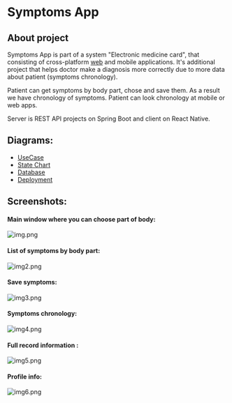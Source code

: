 # Symptoms App
## About project
Symptoms App is part of a system "Electronic medicine card", that consisting of cross-platform [web](https://github.com/MrGold6/medcart) and mobile applications.
It's additional project that helps doctor make a diagnosis more correctly due to more data about patient (symptoms chronology).

Patient can get symptoms by body part, chose and save them. As a result we have chronology of symptoms.
Patient can look chronology at mobile or web apps. 

Server is REST API projects on Spring Boot and client on React Native.

## Diagrams:
* [UseCase](https://drive.google.com/file/d/1e3DO7SRFuwvvlDVfuzJKhg1SVcHHkm4L/view?usp=sharing)
* [State Chart](https://drive.google.com/file/d/1IzRqSl2xvJFCWvh7ohSeZ1yq3Zhmc5Ud/view?usp=sharing)
* [Database](https://drive.google.com/file/d/1f7f6KTtPT7f_X6OTF2PZFO4N0OGbzIKm/view?usp=sharing)
* [Deployment](https://drive.google.com/file/d/1-qLb4mB_VwrxrVzBBMXO4aBFuOvqKfGM/view?usp=sharing)

## Screenshots:

#### Main window where you can choose part of body: 
![img.png](img/img.jpg)
#### List of symptoms by body part: 
![img2.png](img/img2.jpg)
#### Save symptoms: 
![img3.png](img/img3.jpg)
#### Symptoms chronology: 
![img4.png](img/img4.jpg)
#### Full record information : 
![img5.png](img/img5.jpg)
#### Profile info: 
![img6.png](img/img6.jpg)
